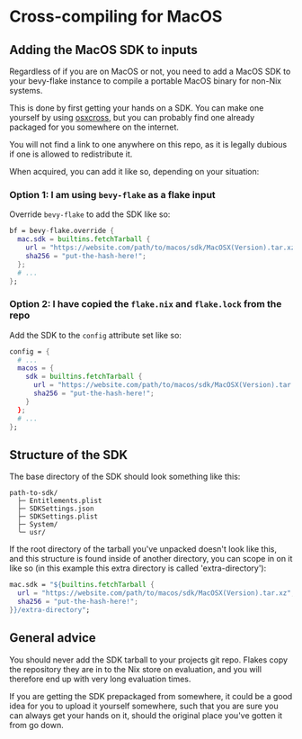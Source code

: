# Cross-compiling for MacOS

## Adding the MacOS SDK to inputs

Regardless of if you are on MacOS or not, you need to add a MacOS SDK to your
bevy-flake instance to compile a portable MacOS binary for non-Nix systems.

This is done by first getting your hands on a SDK. You can make one yourself by
using [osxcross][osxcross], but you can probably find one already packaged for
you somewhere on the internet.

You will not find a link to one anywhere on this repo, as it is legally dubious
if one is allowed to redistribute it.

[osxcross]: https://github.com/tpoechtrager/osxcross

When acquired, you can add it like so, depending on your situation:

### Option 1: I am using `bevy-flake` as a flake input

Override `bevy-flake` to add the SDK like so:

```nix
bf = bevy-flake.override {
  mac.sdk = builtins.fetchTarball {
    url = "https://website.com/path/to/macos/sdk/MacOSX(Version).tar.xz";
    sha256 = "put-the-hash-here!";
  };
  # ...
};
```

### Option 2: I have copied the `flake.nix` and `flake.lock` from the repo

Add the SDK to the `config` attribute set like so:

```nix
config = {
  # ...
  macos = {
    sdk = builtins.fetchTarball {
      url = "https://website.com/path/to/macos/sdk/MacOSX(Version).tar.xz";
      sha256 = "put-the-hash-here!";
    }
  };
  # ...
};
```

## Structure of the SDK

The base directory of the SDK should look something like this:

```
path-to-sdk/
  ├─ Entitlements.plist
  ├─ SDKSettings.json
  ├─ SDKSettings.plist
  ├─ System/
  ╰─ usr/
```

If the root directory of the tarball you've unpacked doesn't look like this, and
this structure is found inside of another directory, you can scope in on it like
so (in this example this extra directory is called 'extra-directory'):

```nix
mac.sdk = "${builtins.fetchTarball {
  url = "https://website.com/path/to/macos/sdk/MacOSX(Version).tar.xz";
  sha256 = "put-the-hash-here!";
}}/extra-directory";
```

## General advice

You should never add the SDK tarball to your projects git repo. Flakes copy the
repository they are in to the Nix store on evaluation, and you will therefore
end up with very long evaluation times.

If you are getting the SDK prepackaged from somewhere, it could be a good idea
for you to upload it yourself somewhere, such that you are sure you can always
get your hands on it, should the original place you've gotten it from go down.
